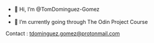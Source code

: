 - 👋 Hi, I’m @TomDominguez-Gomez
- 
- 🌱 I’m currently going through The Odin Project Course

Contact : tdominguez.gomez@protonmail.com

<!---
TomDominguez-Gomez/TomDominguez-Gomez is a ✨ special ✨ repository because its `README.md` (this file) appears on your GitHub profile.
You can click the Preview link to take a look at your changes.
--->
